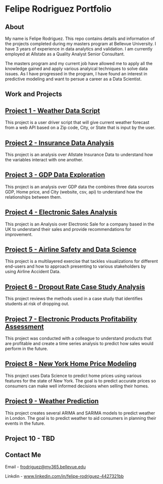 # Felipe Rodriguez Portfolio

## About

My name is Felipe Rodriguez. This repo contains details and information of the projects completed during my masters program at Bellevue University. I have 3 years of experience in data analytics and validation. I am currently employed at Allstate as a Quality Analyst Senior Consultant. 

The masters program and my current job have allowed me to apply all the knowledge gained and apply various analyical techniques to solve data issues. As I have progressed in the program, I have found an interest in predictive modeling and want to persue a career as a Data Scientist.

## **Work and Projects**
## [Project 1 - Weather Data Script](https://github.com/frodz212/frodz212.github.io/tree/6b557aec43ec2e07a97b3811f399e1264a544fd4/Project%201%20-%20Weather%20Data%20Scipt) 

This project is a user driver script that will give current weather forecast from a web API based on a Zip code, City, or State that is input by the user. 

## [Project 2 - Insurance Data Analysis](https://github.com/frodz212/frodz212.github.io/tree/ea0be6c7465fabb37fc109662e6eec95da1d3cc6/Project%202%20-%20Insurance%20Data%20Analysis)

This project is an analysis over Allstate Insurance Data to understand how the variables interact with one another.

## [Project 3 - GDP Data Exploration](https://github.com/frodz212/frodz212.github.io/tree/ea0be6c7465fabb37fc109662e6eec95da1d3cc6/Project%203%20-%20GDP%20Data%20Exploration)

This project is an analysis over GDP data the combines three data sources GDP, Home price, and City (website, csv, api) to understand how the relationships between them.

## [Project 4 - Electronic Sales Analysis](https://github.com/frodz212/frodz212.github.io/tree/ea0be6c7465fabb37fc109662e6eec95da1d3cc6/Project%204%20-%20Electronic%20Sales%20Analysis)

This project is an Analysis over Electronic Sale for a company based in the UK to understand their sales and provide recommendations for improvement.

## [Project 5 - Airline Safety and Data Science](https://github.com/frodz212/frodz212.github.io/tree/ea0be6c7465fabb37fc109662e6eec95da1d3cc6/Project%205%20-%20Airline%20Safety%20and%20Data%20Science)

This project is a multilayered exercise that tackles visualizations for different end-users and how to approach presenting to various stakeholders by using Airline Accident Data.  

## [Project 6 - Dropout Rate Case Study Analysis](https://github.com/frodz212/frodz212.github.io/tree/ea0be6c7465fabb37fc109662e6eec95da1d3cc6/Project%206%20-%20Dropout%20Rate%20Case%20Study%20Analysis)

This project reviews the methods used in a case study that identifies students at risk of dropping out. 

## [Project 7 - Electronic Products Profitability Assessment](https://github.com/frodz212/frodz212.github.io/tree/ea0be6c7465fabb37fc109662e6eec95da1d3cc6/Project%207%20-%20Electronics%20Products%20Profitability%20Assessment)

This project was conducted with a colleague to understand products that are profitable and create a time series analysis to predict how sales would perform in the future. 

## [Project 8 - New York Home Price Modeling](https://github.com/frodz212/frodz212.github.io/tree/6b557aec43ec2e07a97b3811f399e1264a544fd4/Project%208%20-%20New%20York%20Home%20Price%20Modeling)

This project uses Data Science to predict home prices using various features for the state of New York. The goal is to predict accurate prices so consumers can make well informed decisions when selling their homes. 

## [Project 9 - Weather Prediction](https://github.com/frodz212/frodz212.github.io/tree/6bc6b593e1885878af727b8da94412cbeb65a5b9/Project%209%20-%20TBD)

This project creates several ARIMA and SARIMA models to predict weather in London. The goal is to predict weather to aid consumers in planning their events in the future.

## Project 10 - TBD


## Contact Me

Email - frodriguez@my365.bellevue.edu

Linkdin - www.linkedin.com/in/felipe-rodriguez-4427321bb



